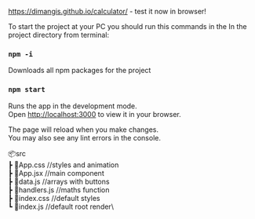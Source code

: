 https://dimangis.github.io/calculator/ - test it now in browser!

To start the project at your PC you should run this commands in the In the project directory from terminal:

### `npm -i`

Downloads all npm packages for the project

### `npm start`

Runs the app in the development mode.\
Open [http://localhost:3000](http://localhost:3000) to view it in your browser.

The page will reload when you make changes.\
You may also see any lint errors in the console.

📦src\
┣ 📜App.css //styles and animation\
 ┣ 📜App.jsx //main component\
 ┣ 📜data.js //arrays with buttons\
 ┣ 📜handlers.js //maths function\
 ┣ 📜index.css //default styles\
 ┗ 📜index.js //default root render\
